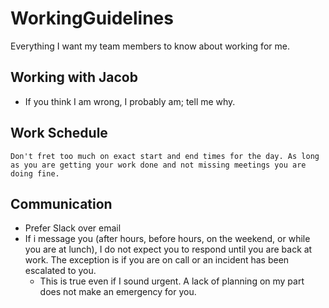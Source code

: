 # WorkingGuidelines
Everything I want my team members to know about working for me.

## Working with Jacob
- If you think I am wrong, I probably am; tell me why.

## Work Schedule
`Don't fret too much on exact start and end times for the day. As long as you are getting your work done and not missing meetings you are doing fine.`

## Communication
- Prefer Slack over email
- If i message you (after hours, before hours, on the weekend, or while you are at lunch), I do not expect you to respond until you are back at work. The exception is if you are on call or an incident has been escalated to you.
  - This is true even if I sound urgent. A lack of planning on my part does not make an emergency for you.
